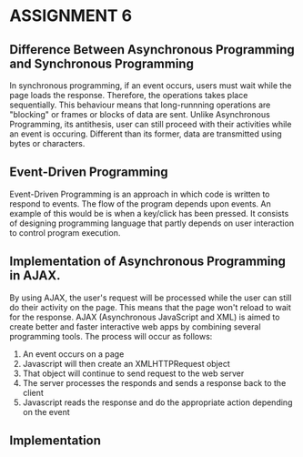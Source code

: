 # ASSIGNMENT 6

## Difference Between Asynchronous Programming and Synchronous Programming
In synchronous programming, if an event occurs, users must wait while the page loads the response. Therefore, the operations takes place sequentially.
This behaviour means that long-runnning operations are "blocking" or frames or blocks of data are sent. Unlike Asynchronous Programming, its antithesis,
user can still proceed with their activities while an event is occuring. Different than its former, data are transmitted using bytes or characters.

## Event-Driven Programming
Event-Driven Programming is an approach in which code is written to respond to events. The flow of the program depends upon events. An example of this
would be is when a key/click has been pressed. It consists of designing programming language that partly depends on user interaction to control program execution.

## Implementation of Asynchronous Programming in AJAX.
By using AJAX, the user's request will be processed while the user can still do their activity on the page. This means that the page won't reload to wait for the response.
AJAX (Asynchronous JavaScript and XML) is aimed to create
better and faster interactive web apps by combining several programming tools.
The process will occur as follows:
1. An event occurs on a page
2. Javascript will then create an XMLHTTPRequest object
3. That object will continue to send request to the web server
4. The server processes the responds and sends a response back to the client
5. Javascript reads the response and do the appropriate action depending on the event

## Implementation

